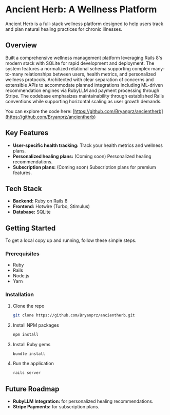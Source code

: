 # Ancient Herb: A Wellness Platform

Ancient Herb is a full-stack wellness platform designed to help users track and plan natural healing practices for chronic illnesses.

## Overview

Built a comprehensive wellness management platform leveraging Rails 8's modern stack with SQLite for rapid development and deployment. The system features a normalized relational schema supporting complex many-to-many relationships between users, health metrics, and personalized wellness protocols. Architected with clear separation of concerns and extensible APIs to accommodate planned integrations including ML-driven recommendation engines via RubyLLM and payment processing through Stripe. The codebase emphasizes maintainability through established Rails conventions while supporting horizontal scaling as user growth demands.

You can explore the code here: [https://github.com/Bryanprz/ancientherb](https://github.com/Bryanprz/ancientherb)

## Key Features

*   **User-specific health tracking:** Track your health metrics and wellness plans.
*   **Personalized healing plans:** (Coming soon) Personalized healing recommendations.
*   **Subscription plans:** (Coming soon) Subscription plans for premium features.

## Tech Stack

*   **Backend:** Ruby on Rails 8
*   **Frontend:** Hotwire (Turbo, Stimulus)
*   **Database:** SQLite

## Getting Started

To get a local copy up and running, follow these simple steps.

### Prerequisites

*   Ruby
*   Rails
*   Node.js
*   Yarn

### Installation

1.  Clone the repo
    ```sh
    git clone https://github.com/Bryanprz/ancientherb.git
    ```
2.  Install NPM packages
    ```sh
    npm install
    ```
3.  Install Ruby gems
    ```sh
    bundle install
    ```
4.  Run the application
    ```sh
    rails server
    ```

## Future Roadmap

*   **RubyLLM Integration:** for personalized healing recommendations.
*   **Stripe Payments:** for subscription plans.